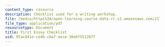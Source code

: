 ```yaml
---
content_type: resource
description: Checklist used for a writing workshop.
file: /media/https%3A/open-learning-course-data-rc.s3.amazonaws.com/21l-003-introduction-to-fiction-fall-2003/85ac641ece4bcba7aece38e6f551287f_first_essay_workshop.pdf
file_type: application/pdf
resourcetype: Document
title: First Essay Checklist
uid: 85ac641e-ce4b-cba7-aece-38e6f551287f
---
```

